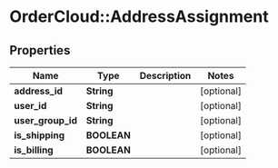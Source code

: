 # OrderCloud::AddressAssignment

## Properties
Name | Type | Description | Notes
------------ | ------------- | ------------- | -------------
**address_id** | **String** |  | [optional] 
**user_id** | **String** |  | [optional] 
**user_group_id** | **String** |  | [optional] 
**is_shipping** | **BOOLEAN** |  | [optional] 
**is_billing** | **BOOLEAN** |  | [optional] 


